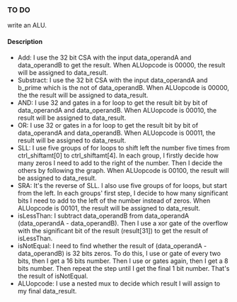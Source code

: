 ### TO DO
write an ALU.

#### Description
- Add:  I use the 32 bit CSA with the input data_operandA and data_operandB to
      get the result. When ALUopcode is 00000, the result will be assigned
      to data_result.
- Substract: I use the 32 bit CSA with the input data_operandA and b_prime
      which is the not of data_operandB. When ALUopcode is 00000, the
      the result will be assigned to data_result.
- AND:  I use 32 and gates in a for loop to get the result bit by bit of data_operandA
      and data_operandB. When ALUopcode is 00010, the result will be assigned
      to data_result.
- OR:   I use 32 or gates in a for loop to get the result bit by bit of data_operandA
      and data_operandB. When ALUopcode is 00011, the result will be assigned
      to data_result.
- SLL:  I use five groups of for loops to shift left the number five times from
      ctrl_shiftamt[0] to ctrl_shiftamt[4]. In each group, I firstly decide
      how many zeros I need to add to the right of the number. Then I decide
      the others by following the graph. When ALUopcode is 00100, the result
      will be assigned to data_result.
- SRA:  It's the reverse of SLL. I also use five groups of for loops, but start
      from the left. In each groups' first step, I decide to how many significant
      bits I need to add to the left of the number instead of zeros. When
      ALUopcode is 00101, the result will be assigned to data_result.
- isLessThan: I subtract data_operandB from data_operandA (data_operandA - data_operandB).
      Then I use a xor gate of the overflow with the significant bit of the result
      (result[31]) to get the result of isLessThan.
- isNotEqual: I need to find whether the result of (data_operandA - data_operandB)
      is 32 bits zeros. To do this, I use or gate of every two bits, then I
      get a 16 bits number. Then I use or gates again, then I get a 8 bits
      number. Then repeat the step until I get the final 1 bit number. That's
      the result of isNotEqual.
- ALUopcode: I use a nested mux to decide which result I will assign to my final
      data_result.
